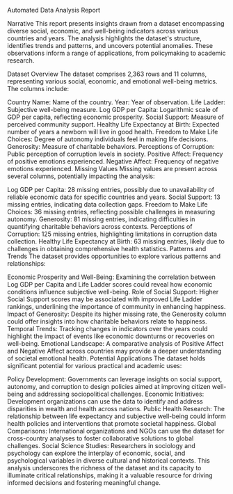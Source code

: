 Automated Data Analysis Report

Narrative
This report presents insights drawn from a dataset encompassing diverse social, economic, and well-being indicators across various countries and years. The analysis highlights the dataset's structure, identifies trends and patterns, and uncovers potential anomalies. These observations inform a range of applications, from policymaking to academic research.

Dataset Overview
The dataset comprises 2,363 rows and 11 columns, representing various social, economic, and emotional well-being metrics. The columns include:

Country Name: Name of the country.
Year: Year of observation.
Life Ladder: Subjective well-being measure.
Log GDP per Capita: Logarithmic scale of GDP per capita, reflecting economic prosperity.
Social Support: Measure of perceived community support.
Healthy Life Expectancy at Birth: Expected number of years a newborn will live in good health.
Freedom to Make Life Choices: Degree of autonomy individuals feel in making life decisions.
Generosity: Measure of charitable behaviors.
Perceptions of Corruption: Public perception of corruption levels in society.
Positive Affect: Frequency of positive emotions experienced.
Negative Affect: Frequency of negative emotions experienced.
Missing Values
Missing values are present across several columns, potentially impacting the analysis:

Log GDP per Capita: 28 missing entries, possibly due to unavailability of reliable economic data for specific countries and years.
Social Support: 13 missing entries, indicating data collection gaps.
Freedom to Make Life Choices: 36 missing entries, reflecting possible challenges in measuring autonomy.
Generosity: 81 missing entries, indicating difficulties in quantifying charitable behaviors across contexts.
Perceptions of Corruption: 125 missing entries, highlighting limitations in corruption data collection.
Healthy Life Expectancy at Birth: 63 missing entries, likely due to challenges in obtaining comprehensive health statistics.
Patterns and Trends
The dataset provides opportunities to explore various patterns and relationships:

Economic Prosperity and Well-Being: Examining the correlation between Log GDP per Capita and Life Ladder scores could reveal how economic conditions influence subjective well-being.
Role of Social Support: Higher Social Support scores may be associated with improved Life Ladder rankings, underlining the importance of community in enhancing happiness.
Impact of Generosity: Despite its higher missing rate, the Generosity column could offer insights into how charitable behaviors relate to happiness.
Temporal Trends: Tracking changes in indicators over the years could highlight the impact of events like economic downturns or recoveries on well-being.
Emotional Landscape: A comparative analysis of Positive Affect and Negative Affect across countries may provide a deeper understanding of societal emotional health.
Potential Applications
The dataset holds significant potential for various practical and academic uses:

Policy Development: Governments can leverage insights on social support, autonomy, and corruption to design policies aimed at improving citizen well-being and addressing sociopolitical challenges.
Economic Initiatives: Development organizations can use the data to identify and address disparities in wealth and health across nations.
Public Health Research: The relationship between life expectancy and subjective well-being could inform health policies and interventions that promote societal happiness.
Global Comparisons: International organizations and NGOs can use the dataset for cross-country analyses to foster collaborative solutions to global challenges.
Social Science Studies: Researchers in sociology and psychology can explore the interplay of economic, social, and psychological variables in diverse cultural and historical contexts.
This analysis underscores the richness of the dataset and its capacity to illuminate critical relationships, making it a valuable resource for driving informed decisions and fostering meaningful change.
